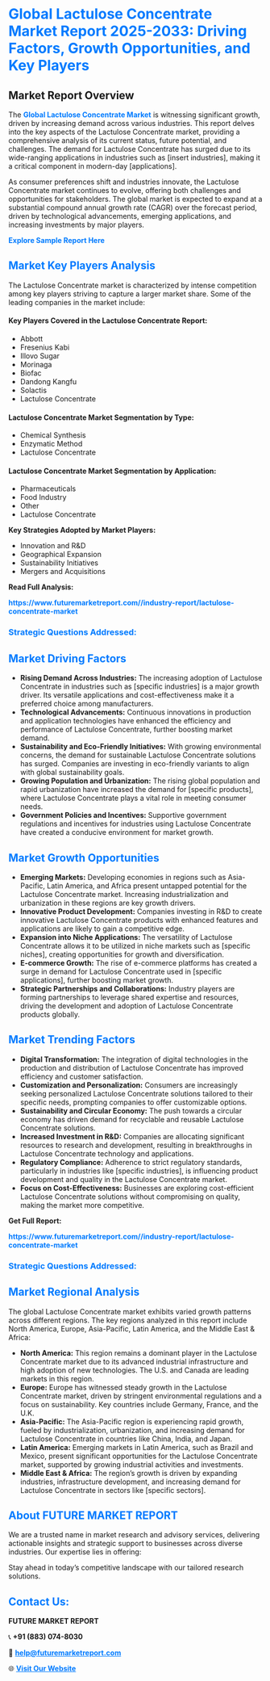<h1 style="color: #007BFF;">Global Lactulose Concentrate Market Report 2025-2033: Driving Factors, Growth Opportunities, and Key Players</h1>

<section id="overview">
<h2>Market Report Overview</h2>
<p>The <a href="https://www.futuremarketreport.com//industry-report/lactulose-concentrate-market" style="color: #007BFF; text-decoration: none;"><strong>Global Lactulose Concentrate Market</strong></a> is witnessing significant growth, driven by increasing demand across various industries. This report delves into the key aspects of the Lactulose Concentrate market, providing a comprehensive analysis of its current status, future potential, and challenges. The demand for Lactulose Concentrate has surged due to its wide-ranging applications in industries such as [insert industries], making it a critical component in modern-day [applications].</p>
<p>As consumer preferences shift and industries innovate, the Lactulose Concentrate market continues to evolve, offering both challenges and opportunities for stakeholders. The global market is expected to expand at a substantial compound annual growth rate (CAGR) over the forecast period, driven by technological advancements, emerging applications, and increasing investments by major players.</p>
</section>

<section id="overview">
<p><a href="https://www.futuremarketreport.com//request-sample/reportId=55108" style="color: #007BFF; text-decoration: none;"><strong>Explore Sample Report Here</strong></a></p>
</section>

<section id="key-players">
<h2 style="color: #007BFF;">Market Key Players Analysis</h2>
<p>The Lactulose Concentrate market is characterized by intense competition among key players striving to capture a larger market share. Some of the leading companies in the market include:</p>
<h4>Key Players Covered in the Lactulose Concentrate Report:</h4>
<ul><li>Abbott</li><li>Fresenius Kabi</li><li>Illovo Sugar</li><li>Morinaga</li><li>Biofac</li><li>Dandong Kangfu</li><li>Solactis</li><li>Lactulose Concentrate</li></ul>
<h4>Lactulose Concentrate Market Segmentation by Type:</h4>
<ul><li>Chemical Synthesis</li><li>Enzymatic Method</li><li>Lactulose Concentrate</li></ul>

<h4>Lactulose Concentrate Market Segmentation by Application:</h4>
<ul><li>Pharmaceuticals</li><li>Food Industry</li><li>Other</li><li>Lactulose Concentrate</li></ul>
<p><strong>Key Strategies Adopted by Market Players:</strong></p>
<ul>
<li>Innovation and R&D</li>
<li>Geographical Expansion</li>
<li>Sustainability Initiatives</li>
<li>Mergers and Acquisitions</li>
</ul>
</section>

<section>
<p><strong>Read Full Analysis: </strong></p><a href="https://www.futuremarketreport.com//industry-report/lactulose-concentrate-market" style="color: #007BFF; text-decoration: none;"><strong>https://www.futuremarketreport.com//industry-report/lactulose-concentrate-market</strong></a>
<h3 style="color: #007BFF;">Strategic Questions Addressed:</h3>
</section>

<section id="driving-factors">
<h2 style="color: #007BFF;">Market Driving Factors</h2>
<ul>
<li><strong>Rising Demand Across Industries:</strong> The increasing adoption of Lactulose Concentrate in industries such as [specific industries] is a major growth driver. Its versatile applications and cost-effectiveness make it a preferred choice among manufacturers.</li>
<li><strong>Technological Advancements:</strong> Continuous innovations in production and application technologies have enhanced the efficiency and performance of Lactulose Concentrate, further boosting market demand.</li>
<li><strong>Sustainability and Eco-Friendly Initiatives:</strong> With growing environmental concerns, the demand for sustainable Lactulose Concentrate solutions has surged. Companies are investing in eco-friendly variants to align with global sustainability goals.</li>
<li><strong>Growing Population and Urbanization:</strong> The rising global population and rapid urbanization have increased the demand for [specific products], where Lactulose Concentrate plays a vital role in meeting consumer needs.</li>
<li><strong>Government Policies and Incentives:</strong> Supportive government regulations and incentives for industries using Lactulose Concentrate have created a conducive environment for market growth.</li>
</ul>
</section>

<section id="growth-opportunities">
<h2 style="color: #007BFF;">Market Growth Opportunities</h2>
<ul>
<li><strong>Emerging Markets:</strong> Developing economies in regions such as Asia-Pacific, Latin America, and Africa present untapped potential for the Lactulose Concentrate market. Increasing industrialization and urbanization in these regions are key growth drivers.</li>
<li><strong>Innovative Product Development:</strong> Companies investing in R&D to create innovative Lactulose Concentrate products with enhanced features and applications are likely to gain a competitive edge.</li>
<li><strong>Expansion into Niche Applications:</strong> The versatility of Lactulose Concentrate allows it to be utilized in niche markets such as [specific niches], creating opportunities for growth and diversification.</li>
<li><strong>E-commerce Growth:</strong> The rise of e-commerce platforms has created a surge in demand for Lactulose Concentrate used in [specific applications], further boosting market growth.</li>
<li><strong>Strategic Partnerships and Collaborations:</strong> Industry players are forming partnerships to leverage shared expertise and resources, driving the development and adoption of Lactulose Concentrate products globally.</li>
</ul>
</section>

<section id="trending-factors">
<h2 style="color: #007BFF;">Market Trending Factors</h2>
<ul>
<li><strong>Digital Transformation:</strong> The integration of digital technologies in the production and distribution of Lactulose Concentrate has improved efficiency and customer satisfaction.</li>
<li><strong>Customization and Personalization:</strong> Consumers are increasingly seeking personalized Lactulose Concentrate solutions tailored to their specific needs, prompting companies to offer customizable options.</li>
<li><strong>Sustainability and Circular Economy:</strong> The push towards a circular economy has driven demand for recyclable and reusable Lactulose Concentrate solutions.</li>
<li><strong>Increased Investment in R&D:</strong> Companies are allocating significant resources to research and development, resulting in breakthroughs in Lactulose Concentrate technology and applications.</li>
<li><strong>Regulatory Compliance:</strong> Adherence to strict regulatory standards, particularly in industries like [specific industries], is influencing product development and quality in the Lactulose Concentrate market.</li>
<li><strong>Focus on Cost-Effectiveness:</strong> Businesses are exploring cost-efficient Lactulose Concentrate solutions without compromising on quality, making the market more competitive.</li>
</ul>
</section>

<section>
<p><strong>Get Full Report: </strong></p><a href="https://www.futuremarketreport.com//industry-report/lactulose-concentrate-market" style="color: #007BFF; text-decoration: none;"><strong>https://www.futuremarketreport.com//industry-report/lactulose-concentrate-market</strong></a>
<h3 style="color: #007BFF;">Strategic Questions Addressed:</h3>
</section>


<section id="regional-analysis">
<h2 style="color: #007BFF;">Market Regional Analysis</h2>
<p>The global Lactulose Concentrate market exhibits varied growth patterns across different regions. The key regions analyzed in this report include North America, Europe, Asia-Pacific, Latin America, and the Middle East & Africa:</p>
<ul>
<li><strong>North America:</strong> This region remains a dominant player in the Lactulose Concentrate market due to its advanced industrial infrastructure and high adoption of new technologies. The U.S. and Canada are leading markets in this region.</li>
<li><strong>Europe:</strong> Europe has witnessed steady growth in the Lactulose Concentrate market, driven by stringent environmental regulations and a focus on sustainability. Key countries include Germany, France, and the U.K.</li>
<li><strong>Asia-Pacific:</strong> The Asia-Pacific region is experiencing rapid growth, fueled by industrialization, urbanization, and increasing demand for Lactulose Concentrate in countries like China, India, and Japan.</li>
<li><strong>Latin America:</strong> Emerging markets in Latin America, such as Brazil and Mexico, present significant opportunities for the Lactulose Concentrate market, supported by growing industrial activities and investments.</li>
<li><strong>Middle East & Africa:</strong> The region’s growth is driven by expanding industries, infrastructure development, and increasing demand for Lactulose Concentrate in sectors like [specific sectors].</li>
</ul>
</section>

<footer>
<h2 style="color: #007BFF;">About FUTURE MARKET REPORT</h2>
<p>We are a trusted name in market research and advisory services, delivering actionable insights and strategic support to businesses across diverse industries. Our expertise lies in offering:</p>

<p>Stay ahead in today’s competitive landscape with our tailored research solutions.</p>

<h2 style="color: #007BFF;">Contact Us:</h2>
<p><strong>FUTURE MARKET REPORT</strong></p>
<p>📞 <strong>+91 (883) 074-8030</strong></p>
<p>📧 <strong><a href="mailto:help@futuremarketreport.com" style="color: #007BFF;">help@futuremarketreport.com</a></strong></p>
<p>🌐 <strong><a href="https://www.futuremarketreport.com/" style="color: #007BFF;">Visit Our Website</a></strong></p>
</footer>